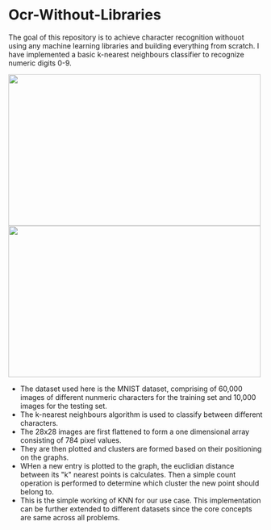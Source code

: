 # Ocr-Without-Libraries

The goal of this repository is to achieve character recognition withouot using any machine learning libraries and building everything from scratch. I have implemented a basic k-nearest neighbours classifier to recognize numeric digits 0-9. 


<img src="https://upload.wikimedia.org/wikipedia/commons/thumb/2/27/MnistExamples.png/320px-MnistExamples.png" width="500" height="300">
<img src="https://www.theclickreader.com/wp-content/uploads/2020/08/23-1024x576.png" width="500" height="300">

* The dataset used here is the MNIST dataset, comprising of 60,000 images of different nunmeric characters for the training set and 10,000 images for the  testing set. 
* The k-nearest neighbours algorithm is used to classify between different characters. 
* The 28x28 images are first flattened to form a one dimensional array consisting of 784 pixel values. 
* They are then plotted and clusters are formed based on their positioning on the graphs. 
* WHen a new entry is plotted to the graph, the euclidian distance between its "k" nearest points is calculates. Then a simple count operation is performed to determine which cluster the new point should belong to. 
* This is the simple working of KNN for our use case. This implementation can be further extended to different datasets since the core concepts are same across all problems.  
